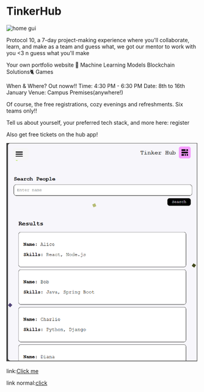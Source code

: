 # TinkerHub
<img src="./normal/project.png" width=500 alt="home gui">

Protocol 10, a 7-day project-making experience where you'll collaborate, learn, and make as a team and guess what, we got our mentor to work with you <3 n guess what you'll make

Your own portfolio website 🦋
Machine Learning Models
Blockchain Solutions🐈
Games

When & Where? Out noww!!
Time: 4:30 PM - 6:30 PM
Date: 8th to 16th January
Venue: Campus Premises(anywhere!)

Of course, the free registrations, cozy evenings and refreshments. Six teams only!!

Tell us about yourself, your preferred tech stack, and more here:
<a src="https://dub.sh/protocol10">register</a>

Also get free tickets on the hub app!


<img src="./normal/home.png" width=500 alt="home gui">

link:<a href="https://tinker-hub-r2ob.vercel.app/">Click me </a>


link normal:<a href="https://tinker-hub.vercel.app/">click</a>